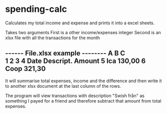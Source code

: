 # spending-calc
Calculates my total income and expense and prints it into a excel sheets.

Takes two arguments
First is a other income/expenses integer
Second is an xlsx file with all the transactions for the month

------ File.xlsx example --------
  A     B         C       
1
2
3
4 Date  Descript.  Amount
5       Ica        130,00
6       Coop       321,30
--------------------------------

It will summarise total expenses, income and the difference and then write it to 
another xlsx document at the last column of the rows.


The program will view transactions with description "Swish från" as something I 
payed for a friend and therefore subtract that amount from total expenses. 
